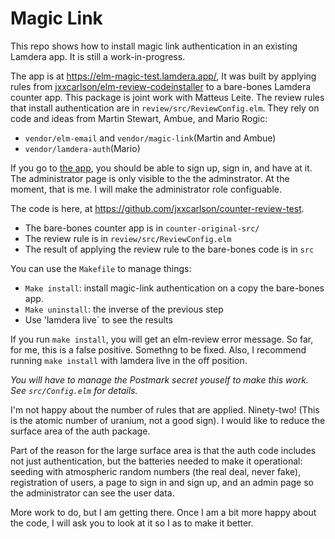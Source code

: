  # Magic Link

This repo shows how to install magic link authentication in an existing Lamdera app.
It is still a work-in-progress.

The app is at https://elm-magic-test.lamdera.app/, It was built by applying rules 
from [jxxcarlson/elm-review-codeinstaller](https://package.elm-lang.org/packages/jxxcarlson/elm-review-codeinstaller/latest/) to a bare-bones Lamdera counter app.
This package is joint work with Matteus Leite.  The review rules that install authentication are in `review/src/ReviewConfig.elm`.  They rely on 
code and ideas from Martin Stewart, Ambue, and Mario Rogic:

- `vendor/elm-email` and `vendor/magic-link`(Martin and Ambue)
- `vendor/lamdera-auth`(Mario)

If you go to [the app](https://elm-magic-test.lamdera.app/), you should be able to sign up, sign in, and have at it.  The administrator
page is only visible to the the adminstrator.  At the moment, that is me. I will make the administrator role configuable.

The code is here, at https://github.com/jxxcarlson/counter-review-test.

- The bare-bones counter app is in `counter-original-src/`
- The review rule is in `review/src/ReviewConfig.elm`
- The result of applying the review rule to the bare-bones code is in `src`

You can use the `Makefile` to manage things:

- `Make install`: install magic-link authentication on a copy the bare-bones app.
- `Make uninstall`: the inverse of the previous step
- Use 'lamdera live` to see the results

If you run `make install`, you will get an elm-review error message.  So far,
for me, this is a false positive.  Somethng to be fixed.  Also, I recommend
running `make install` with lamdera live in the off position.

_You will have to manage the Postmark secret youself to make this work.
See `src/Config.elm` for details._

I'm not happy about the number of rules that are applied.  Ninety-two! (This is the atomic number of uranium, not a good sign).  I would like to reduce the surface area of the auth package.

Part of the reason for the large surface area is that the auth code includes not just authentication, but the batteries needed to make it operational: seeding with atmospheric random numbers (the real deal, never fake), registration of users, a page to sign in and sign up, and an admin page so the administrator can see the user data.

More work to do, but I am getting there.  Once I am a bit more happy about the
code, I will ask you to look at it so I as to make it better.


